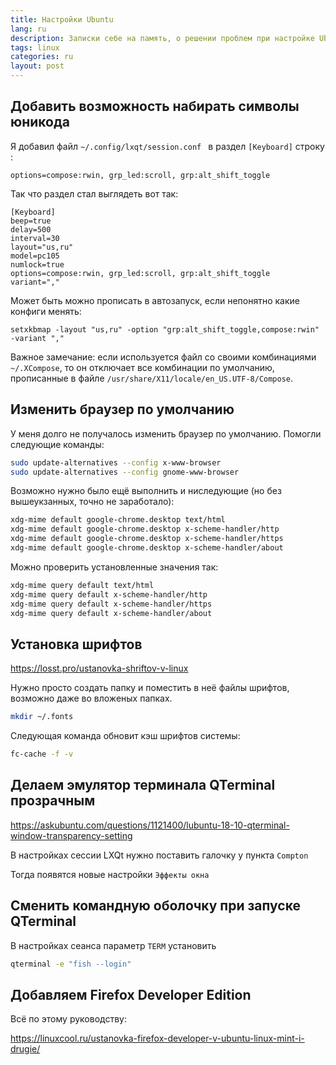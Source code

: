 ```yaml
---
title: Настройки Ubuntu
lang: ru
description: Записки себе на память, о решении проблем при настройке Ubuntu
tags: linux
categories: ru
layout: post
---
```


## Добавить возможность набирать символы юникода

Я добавил файл `~/.config/lxqt/session.conf ` в раздел `[Keyboard]` строку :

```
options=compose:rwin, grp_led:scroll, grp:alt_shift_toggle
```
Так что раздел стал выглядеть вот так:

```
[Keyboard]
beep=true
delay=500
interval=30
layout="us,ru"
model=pc105
numlock=true
options=compose:rwin, grp_led:scroll, grp:alt_shift_toggle
variant=","
```

Может быть можно прописать в автозапуск, если непонятно какие конфиги менять:

```
setxkbmap -layout "us,ru" -option "grp:alt_shift_toggle,compose:rwin" -variant ","
```

Важное замечание: если используется файл со своими комбинациями `~/.XCompose`, то он
отключает все комбинации по умолчанию, прописанные в файле `/usr/share/X11/locale/en_US.UTF-8/Compose`.

## Изменить браузер по умолчанию

У меня долго не получалось изменить браузер по умолчанию. Помогли следующие команды:

```bash
sudo update-alternatives --config x-www-browser
sudo update-alternatives --config gnome-www-browser
```

Возможно нужно было ещё выполнить и ниследующие (но без вышеукзанных, точно не заработало):

```bash
xdg-mime default google-chrome.desktop text/html
xdg-mime default google-chrome.desktop x-scheme-handler/http
xdg-mime default google-chrome.desktop x-scheme-handler/https
xdg-mime default google-chrome.desktop x-scheme-handler/about
```

Можно проверить установленные значения так:

```bash
xdg-mime query default text/html
xdg-mime query default x-scheme-handler/http
xdg-mime query default x-scheme-handler/https
xdg-mime query default x-scheme-handler/about
```

## Установка шрифтов

<https://losst.pro/ustanovka-shriftov-v-linux>

Нужно просто создать папку и поместить в неё файлы шрифтов, возможно даже во вложеных папках.

```bash
mkdir ~/.fonts
```
Следующая команда обновит кэш шрифтов системы:

```bash
fc-cache -f -v
```

## Делаем эмулятор терминала QTerminal прозрачным

<https://askubuntu.com/questions/1121400/lubuntu-18-10-qterminal-window-transparency-setting>

В настройках сессии LXQt нужно поставить галочку у пункта `Compton`

Тогда появятся новые настройки `Эффекты окна`

## Сменить командную оболочку при запуске QTerminal

В настройках сеанса параметр `TERM` установить

```bash
qterminal -e "fish --login"
```
## Добавляем Firefox Developer Edition

Всё по этому руководству:

<https://linuxcool.ru/ustanovka-firefox-developer-v-ubuntu-linux-mint-i-drugie/>

